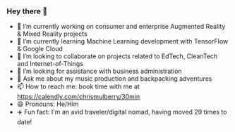### Hey there 👋

- 🔭 I’m currently working on consumer and enterprise Augmented Reality & Mixed Reality projects
- 🌱 I’m currently learning Machine Learning development with TensorFlow & Google Cloud
- 🤝 I’m looking to collaborate on projects related to EdTech, CleanTech and Internet-of-Things
- 🤔 I’m looking for assistance with business administration 
- 💬 Ask me about my music production and backpacking adventures 
- 📫 How to reach me: book time with me at https://calendly.com/chrismulberry/30min
- 😄 Pronouns: He/Him
- ✈️ Fun fact: I'm an avid traveler/digital nomad, having moved 29 times to date!
